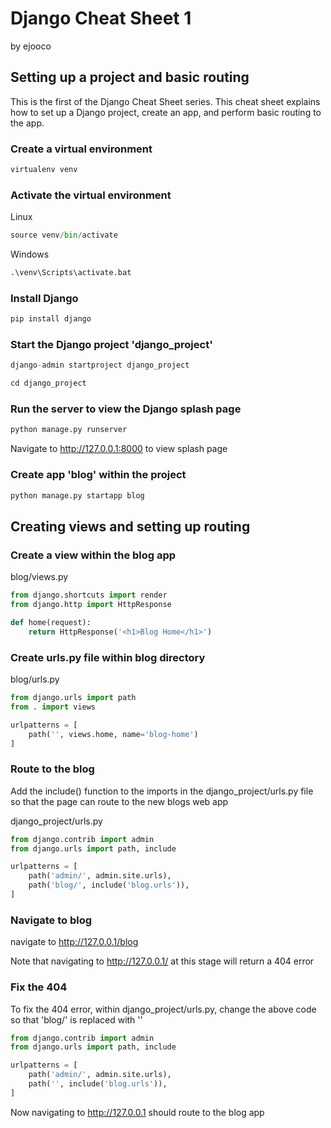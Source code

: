 # Django Cheat Sheet 1
by ejooco
## Setting up a project and basic routing

This is the first of the Django Cheat Sheet series. This cheat sheet explains how to set up a Django project, create an app, and perform basic routing to the app.

### Create a virtual environment


```python
virtualenv venv
```

### Activate the virtual environment

Linux


```python
source venv/bin/activate
```

Windows


```python
.\venv\Scripts\activate.bat
```

### Install Django


```python
pip install django
```

### Start the Django project 'django_project'


```python
django-admin startproject django_project
```


```python
cd django_project
```

### Run the server to view the Django splash page


```python
python manage.py runserver
```

Navigate to http://127.0.0.1:8000 to view splash page

### Create app 'blog' within the project


```python
python manage.py startapp blog
```

## Creating views and setting up routing

### Create a view within the blog app

blog/views.py


```python
from django.shortcuts import render
from django.http import HttpResponse

def home(request):
    return HttpResponse('<h1>Blog Home</h1>')
```

### Create urls.py file within blog directory

blog/urls.py


```python
from django.urls import path
from . import views

urlpatterns = [
    path('', views.home, name='blog-home')
]
```

### Route to the blog

Add the include() function to the imports in the django_project/urls.py file so that the page can route to the new blogs web app

django_project/urls.py


```python
from django.contrib import admin
from django.urls import path, include

urlpatterns = [
    path('admin/', admin.site.urls),
    path('blog/', include('blog.urls')),
]
```

### Navigate to blog

navigate to http://127.0.0.1/blog

Note that navigating to http://127.0.0.1/ at this stage will return a 404 error

### Fix the 404

To fix the 404 error, within django_project/urls.py, change the above code so that 'blog/' is replaced with ''


```python
from django.contrib import admin
from django.urls import path, include

urlpatterns = [
    path('admin/', admin.site.urls),
    path('', include('blog.urls')),
]
```

Now navigating to http://127.0.0.1 should route to the blog app
